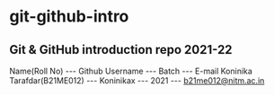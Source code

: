 # git-github-intro
## Git &amp; GitHub introduction repo 2021-22
Name(Roll No) --- Github Username --- Batch --- E-mail
Koninika Tarafdar(B21ME012) --- Koninikax --- 2021 --- b21me012@nitm.ac.in